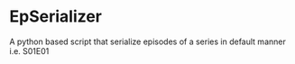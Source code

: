 # EpSerializer
A python based script that serialize episodes of a series in default manner i.e. S01E01
